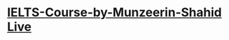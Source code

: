 # [IELTS-Course-by-Munzeerin-Shahid](https://dynamicbangla.github.io/IELTS-Course-by-Munzeerin-Shahid/) [Live](https://dynamicbangla.github.io/IELTS-Course-by-Munzeerin-Shahid/)
